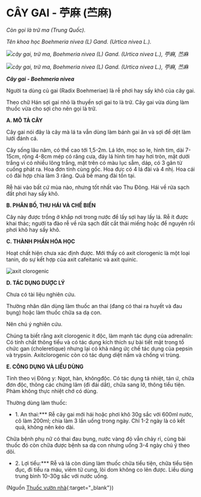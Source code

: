 # CÂY GAI - 苧麻 (苎麻)

*Còn gọi là trữ ma (Trung Quốc).*

*Tên khoa học Boehmeria nivea (L) Gand. (Urtica nivea L.).*

*![cây gai, trữ ma, Boehmeria nivea \(L\) Gand. \(Urtica nivea L.\), 苧麻, 苎麻](/imgs/caythuoc/dtl/cay-gai.jpg)*

*![cây gai, trữ ma, Boehmeria nivea \(L\) Gand. \(Urtica nivea L.\), 苧麻, 苎麻](/imgs/caythuoc/dtl/cay-gai-2.jpg)*

***Cây gai - Boehmeria nivea***

Người ta dùng củ gai (Radix Boehmeriae) là rễ phơi hay sấy khô của cây gai.

Theo chữ Hán sợi gai nhỏ là thuyền sợi gai to là trữ. Cây gai vừa dùng làm thuốc vừa cho sợi cho nên gọi là trữ.

**A. MÔ TẢ CÂY**

Cây gai nói đây là cây mà lá ta vẫn dùng làm bánh gai ăn và sợi để dệt làm lưới đánh cá.

Cây sống lâu năm, có thể cao tới 1,5-2m. Lá lớn, mọc so le, hình tim, dài 7-15cm, rộng 4-8cm mép có răng cưa, đáy lá hình tim hay hơi tròn, mặt dưới trắng vì có nhiều lông trắng, mặt trên có màu lục sẫm, dáp, có 3 gân từ cuống phát ra. Hoa đơn tính cùng gốc. Hoa đực có 4 lá đài và 4 nhị. Hoa cái có đài hợp chia làm 3 răng. Quả bế mang đài tồn tại.

Rễ hái vào bất cứ mùa nào, nhưng tốt nhất vào Thu Đông. Hái về rửa sạch đất phơi hay sấy khô.

**B. PHÂN BỐ, THU HÁI VÀ CHẾ BIẾN**

Cây này được trồng ở khắp nơi trong nước để lấy sợi hay lấy lá. Rễ ít được khai thác; người ta đào rễ về rửa sạch đất cắt thái miếng hoặc để nguyên rồi phơi khô hay sấy khô.

**C. THÀNH PHẦN HÓA HỌC**

Hoạt chất hiện chưa xác định được. Mới thấy có axit clorogenic là một loại tanin, do sự kết hợp của axit cafeitanic và axit quinic.

![axit clorogenic](/imgs/caythuoc/dtl/cay-gai-3.jpg)

**D. TÁC DỤNG DƯỢC LÝ**

Chưa có tài liệu nghiên cứu.

Thường nhân dân dùng làm thuốc an thai (đang có thai ra huyết và đau bụng) hoặc làm thuốc chữa sa dạ con.

Nên chú ý nghiên cứu.

Chúng ta biết rằng axit clorogenic ít độc, làm mạnh tác dụng của adrenalin: Có tính chất thông tiểu và có tác dụng kích thích sự bài tiết mật trong tổ chức gan (choleretique) nhưng lại có khả năng ức chế tác dụng của pepsin và trypsin. Axitclorogenic còn có tác dụng diệt nấm và chống vi trùng.

**E. CÔNG DỤNG VÀ LIỀU DÙNG**

Tính theo vị Đông y: Ngọt, hàn, khôngđộc. Có tác dụng tả nhiệt, tán ứ, chữa đơn độc, thông các chứng lâm (đi đái dắt), chữa sang lở, thông tiểu tiện. Phàm không thực nhiệt chớ có dùng.

Thường dùng làm thuốc:

* 1\. An thai:*** Rễ cây gai mới hái hoặc phơi khô 30g sắc với 600ml nước, cô làm 200ml; chia làm 3 lần uống trong ngày. Chỉ 1-2 ngày là có kết quả, không nên kéo dài.

Chữa bệnh phụ nữ có thai đau bụng, nước vàng đỏ vẫn chảy rỉ, cùng bài thuốc đó còn chữa được bệnh sa dạ con nhưng uống 3-4 ngày chú ý theo dõi.

* 2\. Lợi tiểu:*** Rễ và lá còn dùng làm thuốc chữa tiểu tiện, chữa tiểu tiện đục, đi tiểu ra máu, viêm tử cung, lòi dom không co lên được. Liều dùng trung bình 10-30g sắc với nước uống.


(Nguồn [Thuốc vườn nhà](http://thuocvuonnha.com){:target="_blank"})